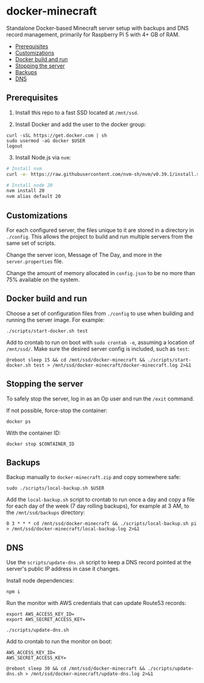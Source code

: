 # docker-minecraft

Standalone Docker-based Minecraft server setup with backups and DNS record
management, primarily for Raspberry Pi 5 with 4+ GB of RAM.

* [Prerequisites](#prerequisites)
* [Customizations](#customizations)
* [Docker build and run](#docker-build-and-run)
* [Stopping the server](#stopping-the-server)
* [Backups](#backups)
* [DNS](#dns)

## Prerequisites

1. Install this repo to a fast SSD located at `/mnt/ssd`.

2. Install Docker and add the user to the docker group:

```
curl -sSL https://get.docker.com | sh
sudo usermod -aG docker $USER
logout
```

3. Install Node.js via `nvm`:

```bash
# Install nvm
curl -o- https://raw.githubusercontent.com/nvm-sh/nvm/v0.39.1/install.sh | bash

# Install node 20
nvm install 20
nvm alias default 20
```

## Customizations

For each configured server, the files unique to it are stored in a directory
in `./config`. This allows the project to build and run multiple servers from
the same set of scripts.

Change the server icon, Message of The Day, and more in the `server.properties`
file.

Change the amount of memory allocated in `config.json` to be no more than
75% available on the system.

## Docker build and run

Choose a set of configuration files from `./config` to use when building and
running the server image. For example:

```shell
./scripts/start-docker.sh test
```

Add to crontab to run on boot with `sudo crontab -e`, assuming a location of
`/mnt/ssd/`. Make sure the desired server config is included, such as `test`:

```
@reboot sleep 15 && cd /mnt/ssd/docker-minecraft && ./scripts/start-docker.sh test > /mnt/ssd/docker-minecraft/docker-minecraft.log 2>&1
```

## Stopping the server

To safely stop the server, log in as an Op user and run the `/exit` command.

If not possible, force-stop the container:

```
docker ps
```

With the container ID:

```
docker stop $CONTAINER_ID
```

## Backups

Backup manually to `docker-minecraft.zip` and copy somewhere safe:

```shell
sudo ./scripts/local-backup.sh $USER
```

Add the `local-backup.sh` script to crontab to run once a day and copy a file
for each day of the week (7 day rolling backups), for example at 3 AM, to the
`/mnt/ssd/backups` directory:

```
0 3 * * * cd /mnt/ssd/docker-minecraft && ./scripts/local-backup.sh pi > /mnt/ssd/docker-minecraft/local-backup.log 2>&1
```

## DNS

Use the `scripts/update-dns.sh` script to keep a DNS record pointed at the
server's public IP address in case it changes.

Install node dependencies:

```
npm i
```

Run the monitor with AWS credentials that can update Route53 records:

```shell
export AWS_ACCESS_KEY_ID=
export AWS_SECRET_ACCESS_KEY=

./scripts/update-dns.sh
```

Add to crontab to run the monitor on boot:

```
AWS_ACCESS_KEY_ID=
AWS_SECRET_ACCESS_KEY=

@reboot sleep 30 && cd /mnt/ssd/docker-minecraft && ./scripts/update-dns.sh > /mnt/ssd/docker-minecraft/update-dns.log 2>&1
```
